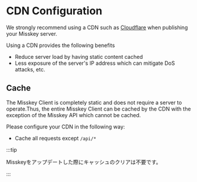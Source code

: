 # CDN Configuration

We strongly recommend using a CDN such as [Cloudflare](https://www.cloudflare.com/) when publishing your Misskey server.

Using a CDN provides the following benefits

- Reduce server load by having static content cached
- Less exposure of the server's IP address which can mitigate DoS attacks, etc.

## Cache

The Misskey Client is completely static and does not require a server to operate.Thus, the entire Misskey Client can be cached by the CDN with the exception of the Misskey API which cannot be cached.

Please configure your CDN in the following way:

- Cache all requests except `/api/*`

:::tip

Misskeyをアップデートした際にキャッシュのクリアは不要です。

:::
